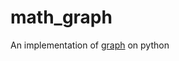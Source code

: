 # math_graph
 An implementation of [graph](https://en.wikipedia.org/wiki/Graph_(discrete_mathematics)) on python
